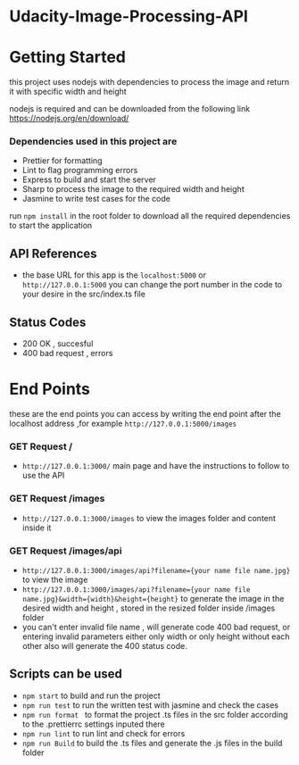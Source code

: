 # Udacity-Image-Processing-API

# Getting Started

this project uses nodejs with dependencies to process the image and return it with specific width and height

nodejs is required and can be downloaded from the following link https://nodejs.org/en/download/

### Dependencies used in this project are
- Prettier for formatting
- Lint to flag programming errors
- Express to build and start the server
- Sharp to process the image to the required width and height
- Jasmine to write test cases for the code

run `npm install` in the root folder to download all the required dependencies to start the application

## API References
- the base URL for this app is the `localhost:5000` or `http://127.0.0.1:5000` you can change the port number in the code to your desire in the src/index.ts file
## Status Codes
- 200 OK , succesful
- 400 bad request , errors
# End Points
these are the end points you can access by writing the end point after the localhost address ,for example `http://127.0.0.1:5000/images`
### GET Request /
- `http://127.0.0.1:3000/` main page and have the instructions to follow to use the API
### GET Request /images
- `http://127.0.0.1:3000/images` to view the images folder and content inside it
### GET Request /images/api
- `http://127.0.0.1:3000/images/api?filename={your name file name.jpg}` to view the image
- `http://127.0.0.1:3000/images/api?filename={your name file name.jpg}&width={width}&height={height}` to generate the image in the desired width and height , stored in the resized folder inside /images folder
- you can't enter invalid file name , will generate code 400 bad request, or entering invalid parameters either only width or only height without each other also will generate the 400 status code.
## Scripts can be used
- `npm start` to build and run the project
- `npm run test` to run the written test with jasmine and check the cases
- `npm run format ` to format the project .ts files in the src folder according to the .prettierrc settings inputed there
- `npm run lint` to run lint and check for errors
- `npm run Build` to build the .ts files and generate the .js files in the build folder
